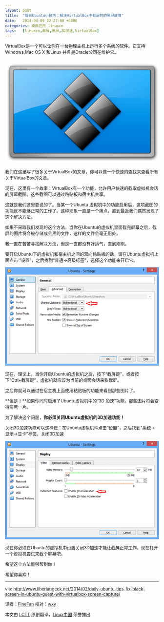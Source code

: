 ```yaml
---
layout: post
title:	"每日Ubuntu小技巧：解决VirtualBox中截屏时的黑屏故障"
date:	2014-04-09 22:27:00 +0800 
categories:	桌面应用 linuxcn 
tags:	[linuxcn,截屏,黑屏,3D加速,VirtualBox]
---
```



VirtualBox是一个可以让你在一台物理主机上运行多个系统的软件。它支持Windows,Mac OS X 和Linux 并且是Oracle公司在维护它。


![](/Asserts/Images/album/201404/09/223247tzalakbn9j2puqp9.png)


我们在这里写了很多关于VirtualBox的文章，你可以做一个快速的查找来查看所有关于VirtualBox的文章。


现在，这里有一个故事：VirtualBox有一个功能，允许用户快速的截取虚拟机会话的屏幕截图。这些截图可以通过粘贴板和宿主机共享。


这就是我们这里要说的了。当某一个Ubuntu 虚拟机中的功能启用后，这项截图的功能就不能够正常的工作了。这种现象一直是一个痛点，直到最近我们偶然发现了这个解决方法。


如果不采取我们发现的这个方法，当你在Ubuntu的虚拟机里面截完屏幕之后，截屏的图片将会被存储成全黑的文件，这样的文件会毫无用处。


我一直在苦苦寻找解决方法，但是一直都没有好运气，直到刚刚。


要开启Ubuntu下的虚拟机和宿主机之间的双向黏贴板的话，请在Ubuntu虚拟机上面点击 “设置”，之后找到“普通->高级标签”，选择这个功能来开启它。


![](/Asserts/Images/album/201404/09/222706ka6rybwpzrnkypli.png)


现在，理论上，当你开启Ubuntu的虚拟机之后，按下“截屏键”，或者按下“Ctrl+截屏键”，虚拟机就应该为当前的桌面会话来张截屏。


之后你就可以通过在宿主机上面使用粘贴板的功能来看到那些图片了。


**但是！**如果你同时启用了Ubuntu虚拟机中的“3D 加速”功能，那些图片将会变得漆黑一片。


为了解决这个问题，**你必须关闭Ubuntu虚拟机的3D加速功能！**


关闭3D加速功能可以这样做：在Ubuntu虚拟机种点击“设置”，之后找到“系统->显示->显卡”标签，关闭3D加速


![](/Asserts/Images/album/201404/09/222707p1t8sr1855c25c5v.png)


现在你必须在Ubuntu的虚拟机中设置关闭3D加速才能让截屏正常工作。现在打开一个虚拟机尝试来截个屏幕吧。


希望这个方法能够帮到你！


希望你喜欢！




---


via: <http://www.liberiangeek.net/2014/02/daily-ubuntu-tips-fix-black-screen-in-ubuntu-guest-with-virtualbox-screen-capture/>


译者：[FineFan](https://github.com/FineFan) 校对：[wxy](https://github.com/wxy)


本文由 [LCTT](https://github.com/LCTT/TranslateProject) 原创翻译，[Linux中国](http://linux.cn/) 荣誉推出
